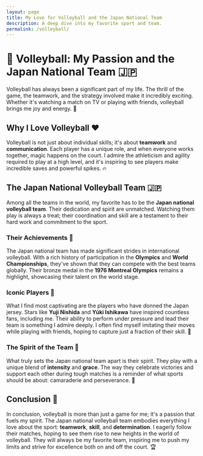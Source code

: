 ```yaml
---
layout: page
title: My Love for Volleyball and the Japan National Team
description: A deep dive into my favorite sport and team.
permalink: /volleyball/
---
```


# 🏐 Volleyball: My Passion and the Japan National Team 🇯🇵

Volleyball has always been a significant part of my life. The thrill of the game, the teamwork, and the strategy involved make it incredibly exciting. Whether it's watching a match on TV or playing with friends, volleyball brings me joy and energy. 🌟

## Why I Love Volleyball ❤️

Volleyball is not just about individual skills; it's about **teamwork** and **communication**. Each player has a unique role, and when everyone works together, magic happens on the court. I admire the athleticism and agility required to play at a high level, and it's inspiring to see players make incredible saves and powerful spikes. 🔥

## The Japan National Volleyball Team 🇯🇵

Among all the teams in the world, my favorite has to be the **Japan national volleyball team**. Their dedication and spirit are unmatched. Watching them play is always a treat; their coordination and skill are a testament to their hard work and commitment to the sport.

### Their Achievements 🥉

The Japan national team has made significant strides in international volleyball. With a rich history of participation in the **Olympics** and **World Championships**, they've shown that they can compete with the best teams globally. Their bronze medal in the **1976 Montreal Olympics** remains a highlight, showcasing their talent on the world stage.

### Iconic Players 🌟

What I find most captivating are the players who have donned the Japan jersey. Stars like **Yuji Nishida** and **Yūki Ishikawa** have inspired countless fans, including me. Their ability to perform under pressure and lead their team is something I admire deeply. I often find myself imitating their moves while playing with friends, hoping to capture just a fraction of their skill. 💪

### The Spirit of the Team 🤝

What truly sets the Japan national team apart is their spirit. They play with a unique blend of **intensity** and **grace**. The way they celebrate victories and support each other during tough matches is a reminder of what sports should be about: camaraderie and perseverance. 🙌

## Conclusion 🎉

In conclusion, volleyball is more than just a game for me; it's a passion that fuels my spirit. The Japan national volleyball team embodies everything I love about the sport: **teamwork**, **skill**, and **determination**. I eagerly follow their matches, hoping to see them rise to new heights in the world of volleyball. They will always be my favorite team, inspiring me to push my limits and strive for excellence both on and off the court. 🏆
